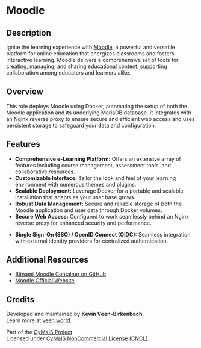 # Moodle

## Description

Ignite the learning experience with [Moodle](https://moodle.org/), a powerful and versatile platform for online education that energizes classrooms and fosters interactive learning. Moodle delivers a comprehensive set of tools for creating, managing, and sharing educational content, supporting collaboration among educators and learners alike.

## Overview

This role deploys Moodle using Docker, automating the setup of both the Moodle application and its underlying MariaDB database. It integrates with an Nginx reverse proxy to ensure secure and efficient web access and uses persistent storage to safeguard your data and configuration.

## Features

- **Comprehensive e-Learning Platform:** Offers an extensive array of features including course management, assessment tools, and collaborative resources.
- **Customizable Interface:** Tailor the look and feel of your learning environment with numerous themes and plugins.
- **Scalable Deployment:** Leverage Docker for a portable and scalable installation that adapts as your user base grows.
- **Robust Data Management:** Secure and reliable storage of both the Moodle application and user data through Docker volumes.
- **Secure Web Access:** Configured to work seamlessly behind an Nginx reverse proxy for enhanced security and performance.
* **Single Sign-On (SSO) / OpenID Connect (OIDC):** Seamless integration with external identity providers for centralized authentication.

## Additional Resources

- [Bitnami Moodle Container on GitHub](https://github.com/bitnami/containers/tree/main/bitnami/moodle)
- [Moodle Official Website](https://moodle.org/)

## Credits

Developed and maintained by **Kevin Veen-Birkenbach**.  
Learn more at [veen.world](https://www.veen.world).

Part of the [CyMaIS Project](https://github.com/kevinveenbirkenbach/cymais)  
Licensed under [CyMaIS NonCommercial License (CNCL)](https://s.veen.world/cncl).
